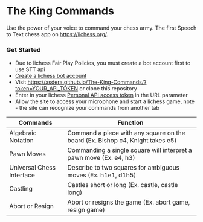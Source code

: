 # The King Commands
Use the power of your voice to command your chess army. The first Speech to Text chess app on https://lichess.org/.

### Get Started
* Due to lichess Fair Play Policies, you must create a bot account first to use STT api
* [Create a lichess bot account](https://lichess.org/api#tag/Chess-Bot)
* Visit https://asdera.github.io/The-King-Commands/?token=YOUR_API_TOKEN or clone this repository
* Enter in your lichess [Personal API access token](https://lichess.org/account/oauth/token) in the URL parameter
* Allow the site to access your microphone and start a lichess game, note - the site can recognize your commands from another tab


Commands | Function
------------ | -------------
Algebraic Notation | Command a piece with any square on the board (Ex. Bishop c4, Knight takes e5)
Pawn Moves | Commanding a single square will interpret a pawn move (Ex. e4, h3)
Universal Chess Interface | Describe to two squares for ambiguous moves (Ex. h1e1, d1h5)
Castling | Castles short or long (Ex. castle, castle long)
Abort or Resign | Abort or resigns the game (Ex. abort game, resign game)
